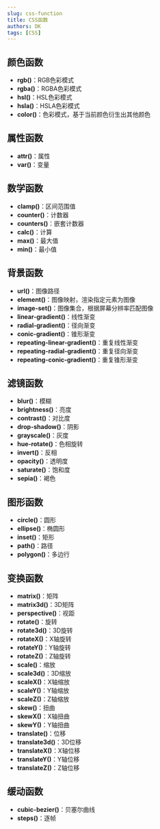 ```yaml
---
slug: css-function
title: CSS函数
authors: DK
tags: [CSS]
---
```


## 颜色函数

- **rgb()**：RGB色彩模式
- **rgba()**：RGBA色彩模式
- **hsl()**：HSL色彩模式
- **hsla()**：HSLA色彩模式
- **color()**：色彩模式，基于当前颜色衍生出其他颜色

## 属性函数

- **attr()**：属性
- **var()**：变量

## 数学函数

<!--truncate-->

- **clamp()**：区间范围值
- **counter()**：计数器
- **counters()**：嵌套计数器
- **calc()**：计算
- **max()**：最大值
- **min()**：最小值

## 背景函数

- **url()**：图像路径
- **element()**：图像映射，渲染指定元素为图像
- **image-set()**：图像集合，根据屏幕分辨率匹配图像
- **linear-gradient()**：线性渐变
- **radial-gradient()**：径向渐变
- **conic-gradient()**：锥形渐变
- **repeating-linear-gradient()**：重复线性渐变
- **repeating-radial-gradient()**：重复径向渐变
- **repeating-conic-gradient()**：重复锥形渐变

## 滤镜函数

- **blur()**：模糊
- **brightness()**：亮度
- **contrast()**：对比度
- **drop-shadow()**：阴影
- **grayscale()**：灰度
- **hue-rotate()**：色相旋转
- **invert()**：反相
- **opacity()**：透明度
- **saturate()**：饱和度
- **sepia()**：褐色

## 图形函数

- **circle()**：圆形
- **ellipse()**：椭圆形
- **inset()**：矩形
- **path()**：路径
- **polygon()**：多边行

## 变换函数

- **matrix()**：矩阵
- **matrix3d()**：3D矩阵
- **perspective()**：视距
- **rotate()**：旋转
- **rotate3d()**：3D旋转
- **rotateX()**：X轴旋转
- **rotateY()**：Y轴旋转
- **rotateZ()**：Z轴旋转
- **scale()**：缩放
- **scale3d()**：3D缩放
- **scaleX()**：X轴缩放
- **scaleY()**：Y轴缩放
- **scaleZ()**：Z轴缩放
- **skew()**：扭曲
- **skewX()**：X轴扭曲
- **skewY()**：Y轴扭曲
- **translate()**：位移
- **translate3d()**：3D位移
- **translateX()**：X轴位移
- **translateY()**：Y轴位移
- **translateZ()**：Z轴位移

## 缓动函数

- **cubic-bezier()**：贝塞尔曲线
- **steps()**：逐帧